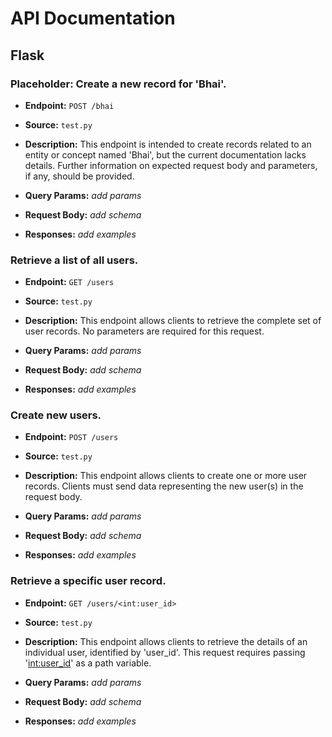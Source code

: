 # API Documentation


## Flask

### Placeholder: Create a new record for 'Bhai'.

- **Endpoint:** `POST /bhai`

- **Source:** `test.py`

- **Description:** This endpoint is intended to create records related to an entity or concept named 'Bhai', but the current documentation lacks details. Further information on expected request body and parameters, if any, should be provided.

- **Query Params:** _add params_

- **Request Body:** _add schema_

- **Responses:** _add examples_


### Retrieve a list of all users.

- **Endpoint:** `GET /users`

- **Source:** `test.py`

- **Description:** This endpoint allows clients to retrieve the complete set of user records. No parameters are required for this request.

- **Query Params:** _add params_

- **Request Body:** _add schema_

- **Responses:** _add examples_


### Create new users.

- **Endpoint:** `POST /users`

- **Source:** `test.py`

- **Description:** This endpoint allows clients to create one or more user records. Clients must send data representing the new user(s) in the request body.

- **Query Params:** _add params_

- **Request Body:** _add schema_

- **Responses:** _add examples_


### Retrieve a specific user record.

- **Endpoint:** `GET /users/<int:user_id>`

- **Source:** `test.py`

- **Description:** This endpoint allows clients to retrieve the details of an individual user, identified by 'user_id'. This request requires passing '<int:user_id>' as a path variable.

- **Query Params:** _add params_

- **Request Body:** _add schema_

- **Responses:** _add examples_

